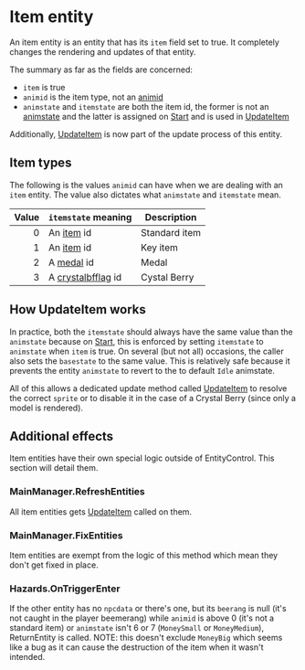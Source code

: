 # Item entity
An item entity is an entity that has its `item` field set to true. It completely changes the rendering and updates of that entity.

The summary as far as the fields are concerned:

- `item` is true
- `animid` is the item type, not an [animid](../../Enums%20and%20IDs/AnimIDs.md)
- `animstate` and `itemstate` are both the item id, the former is not an [animstate](Animations/animstate.md) and the latter is assigned on [Start](Start.md) and is used in [UpdateItem](Update%20process/UpdateItem.md)

Additionally, [UpdateItem](Update%20process/UpdateItem.md) is now part of the update process of this entity.

## Item types
The following is the values `animid` can have when we are dealing with an `item` entity. The value also dictates what `animstate` and `itemstate` mean.

|Value|`itemstate` meaning|Description|
|----:|------------------|----------|
|0|An [item](../../Enums%20and%20IDs/Items.md) id|Standard item|
|1|An [item](../../Enums%20and%20IDs/Items.md) id|Key item|
|2|A [medal](../../Enums%20and%20IDs/Items.md) id|Medal|
|3|A [crystalbfflag](../../Enums%20and%20IDs/crystalbfflags.md) id|Cystal Berry|

## How UpdateItem works
In practice, both the `itemstate` should always have the same value than the `animstate` because on [Start](Start.md), this is enforced by setting `itemstate` to `animstate` when `item` is true. On several (but not all) occasions, the caller also sets the `basestate` to the same value. This is relatively safe because it prevents the entity `animstate` to revert to the to default `Idle` animstate.

All of this allows a dedicated update method called [UpdateItem](Update%20process/UpdateItem.md) to resolve the correct `sprite` or to disable it in the case of a Crystal Berry (since only a model is rendered).

## Additional effects
Item entities have their own special logic outside of EntityControl. This section will detail them.

### MainManager.RefreshEntities
All item entities gets [UpdateItem](Update%20process/UpdateItem.md) called on them.

### MainManager.FixEntities
Item entities are exempt from the logic of this method which mean they don't get fixed in place.

### Hazards.OnTriggerEnter
If the other entity has no `npcdata` or there's one, but its `beerang` is null (it's not caught in the player beemerang) while `animid` is above 0 (it's not a standard item) or `animstate` isn't 6 or 7 (`MoneySmall` or `MoneyMedium`), ReturnEntity is called. NOTE: this doesn't exclude `MoneyBig` which seems like a bug as it can cause the destruction of the item when it wasn't intended.